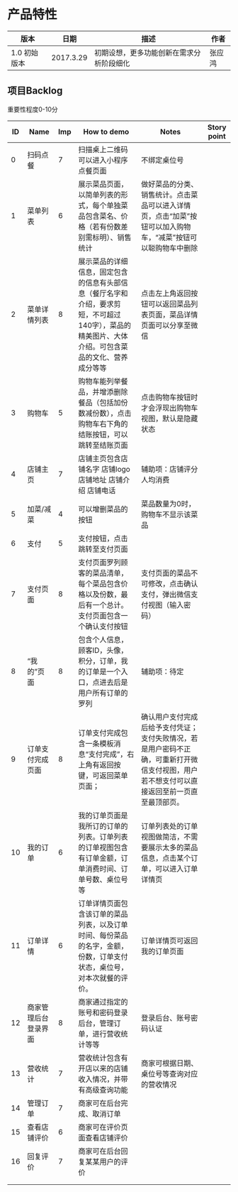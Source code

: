 # 产品特性

| 版本       | 日期        | 描述                   | 作者   |
| -------- | --------- | -------------------- | ---- |
| 1.0 初始版本 | 2017.3.29 | 初期设想，更多功能创新在需求分析阶段细化 | 张应鸿  |



## 项目Backlog

重要性程度0-10分

| ID   | Name       | Imp  | How to demo                              | Notes                                    | Story point |
| ---- | ---------- | ---- | ---------------------------------------- | ---------------------------------------- | ----------- |
| 0    | 扫码点餐       | 7    | 扫描桌上二维码可以进入小程序点餐页面                       | 不绑定桌位号                                   |             |
| 1    | 菜单列表       | 6    | 展示菜品页面，以简单列表的形式，每个单独菜品包含菜名、价格（若有份数差别需标明）、销售统计 | 做好菜品的分类、销售统计。点击菜品可以进入详情页，点击“加菜”按钮可以加入购物车，“减菜”按钮可以聪购物车中删除 |             |
| 2    | 菜单详情列表     | 8    | 展示菜品的详细信息，固定包含的信息有头部信息（餐厅名字和介绍，要求剪短，不可超过140字），菜品的精美图片、大体介绍。可包含菜品的文化、营养成分等等 | 点击左上角返回按钮可以返回菜品列表页面，菜品详情页面可以分享至微信        |             |
| 3    | 购物车        | 5    | 购物车能列举餐品，并增添删除餐品（包括加份数减份数），点击购物车右下角的结账按钮，可以跳转至结账页面 | 点击购物车按钮时才会浮现出购物车视图，默认是隐藏状态               |             |
| 4    | 店铺主页       | 7    | 店铺主页包含店铺名字 店铺logo 店铺地址 店铺介绍 店铺电话         | 辅助项：店铺评分 人均消费                            |             |
| 5    | 加菜/减菜      | 4    | 可以增删菜品的按钮                                | 菜品数量为0时，购物车不显示该菜品                        |             |
| 6    | 支付         | 5    | 支付按钮，点击跳转至支付页面                           |                                          |             |
| 7    | 支付页面       | 8    | 支付页面罗列顾客的菜品清单，每个菜品包含价格以及份数，最后有一个总计。支付页面包含一个确认支付按钮 | 支付页面的菜品不可修改，点击确认支付，弹出微信支付视图（输入密码）        |             |
| 8    | “我的”页面     | 8    | 包含个人信息，顾客ID，头像，积分，订单，我的订单是一个入口，点进去后是用户所有订单的罗列 | 辅助项：待定                                   |             |
| 9    | 订单支付完成页面   | 8    | 订单支付完成包含一条模板消息“支付完成”，右上角有返回按键，可返回菜单页面；   | 确认用户支付完成后给予支付凭证；支付失败情况，若是用户密码不正确，可重新打开微信支付视图，用户若不想支付可以直接返回至前一页直至最顶部页。 |             |
| 10   | 我的订单       | 6    | 我的订单页面是我所订的订单的列表。订单列表的订单视图包含有订单金额，订单消费时间、订单号数、桌位号等 | 订单列表处的订单视图做简洁，不需要展示太多的菜品信息，点击某个订单，可以进入订单详情页 |             |
| 11   | 订单详情       | 6    | 订单详情页面包含该订单的菜品列表，以及订单时间、每份菜品的名字，金额，份数，订单支付状态，桌位号，对本次就餐的评价。 | 订单详情页可返回我的订单页面                           |             |
| 12   | 商家管理后台登录界面 | 8    | 商家通过指定的账号和密码登录后台，管理订单，进行营收统计等等           | 登录后台、账号密码认证                              |             |
| 13   | 营收统计       | 7    | 营收统计包含有开店以来的店铺收入情况，并带有高级查询功能             | 商家可根据日期、桌位号等查询对应的营收情况                    |             |
| 14   | 管理订单       | 7    | 商家可在后台完成、取消订单                            |                                          |             |
| 15   | 查看店铺评价     | 6    | 商家可在评价页面查看店铺评价                           |                                          |             |
| 16   | 回复评价       | 7    | 商家可在后台回复某某用户的评价                          |                                          |             |
|      |            |      |                                          |                                          |             |
|      |            |      |                                          |                                          |             |

